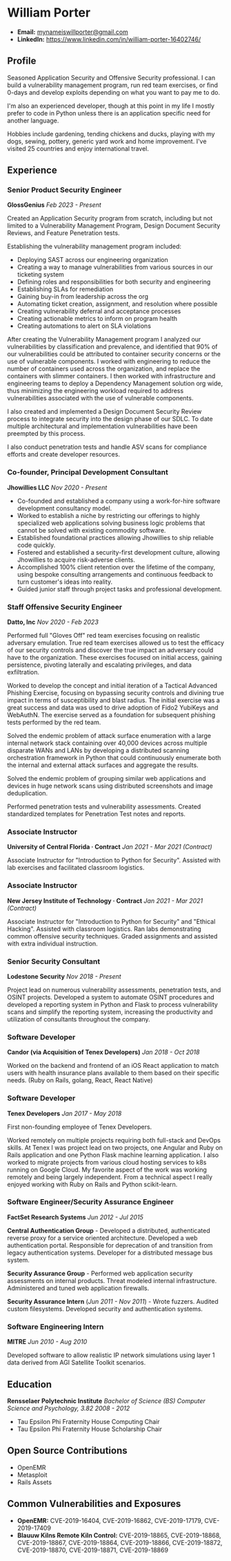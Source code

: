 # William Porter
- **Email:** mynameiswillporter@gmail.com
- **LinkedIn:** https://www.linkedin.com/in/william-porter-16402746/

## Profile
Seasoned Application Security and Offensive Security professional. I can build a vulnerability management program, run red team exercises, or find 0-days and develop exploits depending on what you want to pay me to do. 

I'm also an experienced developer, though at this point in my life I mostly prefer to code in Python unless there is an application specific need for another language.

Hobbies include gardening, tending chickens and ducks, playing with my dogs, sewing, pottery, generic yard work and home improvement. I've visited 25 countries and enjoy international travel. 
## Experience

### Senior Product Security Engineer ###
**GlossGenius** *Feb 2023 - Present*

Created an Application Security program from scratch, including but not limited to a Vulnerability Management Program, Design Document Security Reviews, and Feature Penetration tests.

Establishing the vulnerability management program included:
* Deploying SAST across our engineering organization
* Creating a way to manage vulnerabilities from various sources in our ticketing system
* Defining roles and responsibilities for both security and engineering
* Establishing SLAs for remediation
* Gaining buy-in from leadership across the org
* Automating ticket creation, assignment, and resolution where possible
* Creating vulnerability deferral and acceptance processes
* Creating actionable metrics to inform on program health
* Creating automations to alert on SLA violations

After creating the Vulnerability Management program I analyzed our vulnerabilities by classification and prevalence, and identified that 90% of our vulnerabilities could be attributed to container security concerns or the use of vulnerable components. I worked with engineering to reduce the number of containers used across the organization, and replace the containers with slimmer containers. I then worked with infrastructure and engineering teams to deploy a Dependency Management solution org wide, thus minimizing the engineering workload required to address vulnerabilities associated with the use of vulnerable components.

I also created and implemented a Design Document Security Review process to integrate security into the design phase of our SDLC. To date multiple architectural and implementation vulnerabilities have been preempted by this process.

I also conduct penetration tests and handle ASV scans for compliance efforts and create developer resources.


### Co-founder, Principal Development Consultant
**Jhowillies LLC** *Nov 2020 - Present*

* Co-founded and established a company using a work-for-hire software development consultancy model.
* Worked to establish a niche by restricting our offerings to highly specialized web applications solving business logic problems that cannot be solved with existing commodity software.
* Established foundational practices allowing Jhowillies to ship reliable code quickly.
* Fostered and established a security-first development culture, allowing Jhowillies to acquire risk-adverse clients.
* Accomplished 100% client retention over the lifetime of the company, using bespoke consulting arrangements and continuous feedback to turn customer's ideas into reality.
* Guided junior staff through project tasks and professional development.

### Staff Offensive Security Engineer
**Datto, Inc** *Nov 2020 - Feb 2023*

Performed full "Gloves Off" red team exercises focusing on realistic adversary emulation. True red team exercises allowed us to test the efficacy of our security controls and discover the true impact an adversary could have to the organization. These exercises focused on initial access, gaining persistence, pivoting laterally and escalating privileges, and data exfiltration.

Worked to develop the concept and initial iteration of a Tactical Advanced Phishing Exercise, focusing on bypassing security controls and divining true impact in terms of susceptibility and blast radius. The initial exercise was a great success and data was used to drive adoption of Fido2 YubiKeys and WebAuthN. The exercise served as a foundation for subsequent phishing tests performed by the red team.

Solved the endemic problem of attack surface enumeration with a large internal network stack containing over 40,000 devices across multiple disparate WANs and LANs by developing a distributed scanning orchestration framework in Python that could continuously enumerate both the internal and external attack surfaces and aggregate the results.

Solved the endemic problem of grouping similar web applications and devices in huge network scans using distributed screenshots and image deduplication.

Performed penetration tests and vulnerability assessments. Created standardized templates for Penetration Test notes and reports.

### Associate Instructor
**University of Central Florida · Contract** *Jan 2021 - Mar 2021 (Contract)*

Associate Instructor for "Introduction to Python for Security". Assisted with lab exercises and facilitated classroom logistics.

### Associate Instructor
**New Jersey Institute of Technology · Contract** *Jan 2021 - Mar 2021 (Contract)*

Associate Instructor for "Introduction to Python for Security" and "Ethical Hacking". Assisted with classroom logistics. Ran labs demonstrating common offensive security techniques. Graded assignments and assisted with extra individual instruction.

### Senior Security Consultant
**Lodestone Security** *Nov 2018 - Present*

Project lead on numerous vulnerability assessments, penetration tests, and OSINT projects. Developed a system to automate OSINT procedures and developed a reporting system in Python and Flask to process vulnerability scans and simplify the reporting system, increasing the productivity and utilization of consultants throughout the company.

### Software Developer
**Candor (via Acquisition of Tenex Developers)** *Jan 2018 - Oct 2018*

Worked on the backend and frontend of an iOS React application to match users with health insurance plans available to them based on their specific needs. (Ruby on Rails, golang, React, React Native)

### Software Developer
**Tenex Developers** *Jan 2017 - May 2018*

First non-founding employee of Tenex Developers.

Worked remotely on multiple projects requiring both full-stack and DevOps skills. At Tenex I was project lead on two projects, one Angular and Ruby on Rails application and one Python Flask machine learning application. I also worked to migrate projects from various cloud hosting services to k8s running on Google Cloud. My favorite aspect of the work was working remotely and being largely independent. From a technical aspect I really enjoyed working with Ruby on Rails and Python scikit-learn.

### Software Engineer/Security Assurance Engineer
**FactSet Research Systems** *Jun 2012 - Jul 2015*

**Central Authentication Group** - Developed a distributed, authenticated reverse proxy for a service oriented architecture. Developed a web authentication portal. Responsible for deprecation of and transition from legacy authentication systems. Developer for a distributed message bus system.

**Security Assurance Group** - Performed web application security assessments on internal products. Threat modeled internal infrastructure. Administered and tuned web application firewalls.

**Security Assurance Intern** (*Jun 2011 - Nov 2011*) - Wrote fuzzers. Audited custom filesystems. Developed security and authentication systems.

### Software Engineering Intern
**MITRE** *Jun 2010 - Aug 2010*

Developed software to allow realistic IP network simulations using layer 1 data derived from AGI Satellite Toolkit scenarios.

## Education
**Rensselaer Polytechnic Institute**
*Bachelor of Science (BS) Computer Science and Psychology, 3.82*
*2008 - 2012*

- Tau Epsilon Phi Fraternity House Computing Chair
- Tau Epsilon Phi Fraternity House Scholarship Chair

## Open Source Contributions
- OpenEMR
- Metasploit
- Rails Assets

## Common Vulnerabilities and Exposures
- **OpenEMR:** CVE-2019-16404, CVE-2019-16862, CVE-2019-17179, CVE-2019-17409
- **Blauuw Kilns Remote Kiln Control:** CVE-2019-18865, CVE-2019-18868, CVE-2019-18867, CVE-2019-18864, CVE-2019-18866, CVE-2019-18872, CVE-2019-18870, CVE-2019-18871, CVE-2019-18869
